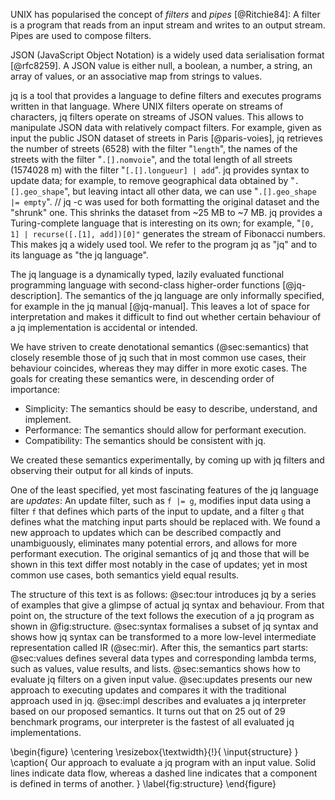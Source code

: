 UNIX has popularised the concept of _filters_ and _pipes_ [@Ritchie84]:
A filter is a program that reads from an input stream and writes to an output stream.
Pipes are used to compose filters.

JSON (JavaScript Object Notation) is a widely used data serialisation format [@rfc8259].
A JSON value is either
null,
a boolean,
a number,
a string,
an array of values, or
an associative map from strings to values.

jq is a tool that
provides a language to define filters and
executes programs written in that language.
Where UNIX filters operate on streams of characters,
jq filters operate on streams of JSON values.
This allows to manipulate JSON data with relatively compact filters.
For example, given as input the public JSON dataset of streets in Paris [@paris-voies],
jq retrieves
the number of streets (6528) with the filter "`length`",
the names of the streets with the filter "`.[].nomvoie`", and
the total length of all streets (1574028 m) with the filter "`[.[].longueur] | add`".
jq provides syntax to update data; for example,
to remove geographical data obtained by
"`.[].geo_shape`", but leaving intact all other data, we can use
"`.[].geo_shape |= empty`".
// jq -c was used for both formatting the original dataset and the "shrunk" one.
This shrinks the dataset from \~25 MB to \~7 MB.
jq provides a Turing-complete language that is interesting on its own; for example,
"`[0, 1] | recurse([.[1], add])[0]"` generates the stream of Fibonacci numbers.
This makes jq a widely used tool.
We refer to the program jq as "jq" and to its language as "the jq language".

The jq language is a dynamically typed, lazily evaluated
functional programming language with
second-class higher-order functions [@jq-description].
The semantics of the jq language are only
informally specified, for example in the jq manual [@jq-manual].
This leaves a lot of space for interpretation and makes it difficult to find out
whether certain behaviour of a jq implementation is accidental or intended.

We have striven to create denotational semantics (@sec:semantics) that
closely resemble those of jq such that in most common use cases,
their behaviour coincides, whereas they may differ in more exotic cases.
The goals for creating these semantics were, in descending order of importance:

- Simplicity: The semantics should be easy to describe, understand, and implement.
- Performance: The semantics should allow for performant execution.
- Compatibility: The semantics should be consistent with jq.

We created these semantics experimentally, by coming up with
jq filters and observing their output for all kinds of inputs.

One of the least specified, yet most fascinating features of the jq language
are _updates_:
An update filter, such as `f |= g`, modifies input data using
a filter `f` that defines which parts of the input to update, and
a filter `g` that defines what the matching input parts should be replaced with.
We found a new approach to updates which
can be described compactly and unambiguously,
eliminates many potential errors, and
allows for more performant execution.
The original semantics of jq and those that will be shown in this text
differ most notably in the case of updates;
yet in most common use cases, both semantics yield equal results.

The structure of this text is as follows:
@sec:tour introduces jq by a series of examples that
give a glimpse of actual jq syntax and behaviour.
From that point on, the structure of the text follows
the execution of a jq program as shown in @fig:structure.
@sec:syntax formalises a subset of jq syntax and shows how jq syntax can be
transformed to a more low-level intermediate representation called IR (@sec:mir).
After this, the semantics part starts:
@sec:values defines several data types and corresponding lambda terms, such as
values, value results, and lists.
@sec:semantics shows how to evaluate jq filters on a given input value.
@sec:updates presents our new approach to executing updates and
compares it with the traditional approach used in jq.
@sec:impl describes and evaluates a jq interpreter based on our proposed semantics.
It turns out that on 25 out of 29 benchmark programs,
our interpreter is the fastest of all evaluated jq implementations.

\begin{figure}
\centering
\resizebox{\textwidth}{!}{
\input{structure}
}
\caption{
  Our approach to evaluate a jq program with an input value.
  Solid lines indicate data flow, whereas a dashed line indicates that
  a component is defined in terms of another.
}
\label{fig:structure}
\end{figure}
